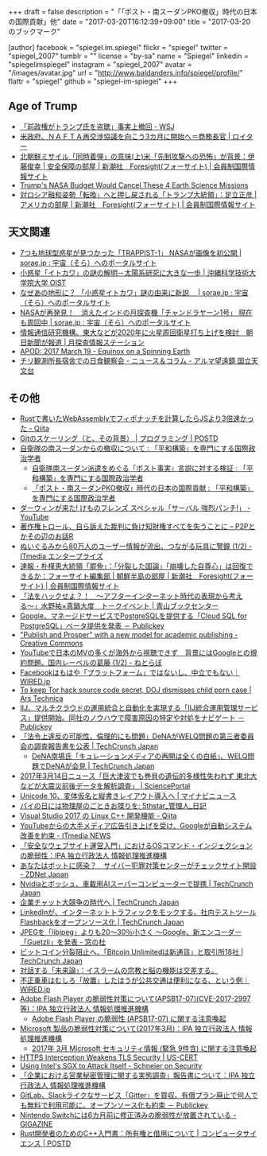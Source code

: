 +++
draft = false
description = "「「ポスト・南スーダンPKO撤収」時代の日本の国際貢献」他"
date = "2017-03-20T16:12:39+09:00"
title = "2017-03-20 のブックマーク"

[author]
  facebook = "spiegel.im.spiegel"
  flickr = "spiegel"
  twitter = "spiegel_2007"
  tumblr = ""
  license = "by-sa"
  name = "Spiegel"
  linkedin = "spiegelimspiegel"
  instagram = "spiegel_2007"
  avatar = "/images/avatar.jpg"
  url = "http://www.baldanders.info/spiegel/profile/"
  flattr = "spiegel"
  github = "spiegel-im-spiegel"
+++

## Age of Trump

- [「前政権がトランプ氏を盗聴」事実上撤回 - WSJ](http://jp.wsj.com/articles/SB12585379404965473758504583021212674557222)
- [米政府、ＮＡＦＴＡ再交渉協議を向こう3カ月に開始へ＝商務長官 | ロイター](http://jp.reuters.com/article/nafta-talks-idJPKBN16H2RD)
- [北朝鮮ミサイル「同時着弾」の意味(上)米「先制攻撃への恐怖」が背景：伊藤俊幸 | 安全保障の部屋 | 新潮社　Foresight(フォーサイト) | 会員制国際情報サイト](http://www.fsight.jp/articles/-/42102)
- [Trump's NASA Budget Would Cancel These 4 Earth Science Missions](http://www.space.com/36112-trump-budget-cancels-nasa-earth-science-missions.html)
- [対ロシア融和姿勢「転換」へと押し戻される「トランプ大統領」：足立正彦 | アメリカの部屋 | 新潮社　Foresight(フォーサイト) | 会員制国際情報サイト](http://www.fsight.jp/articles/-/42112)

## 天文関連

- [7つも地球型惑星が見つかった「TRAPPIST-1」 NASAが画像を初公開 | sorae.jp : 宇宙（そら）へのポータルサイト](http://sorae.jp/030201/2017_03_10_nasa.html)
- [小惑星「イトカワ」の謎の解明－太陽系研究に大きな一歩 | 沖縄科学技術大学院大学 OIST](https://www.oist.jp/ja/news-center/press-releases/29400)
- [なぜあの地形に？ 「小惑星イトカワ」謎の由来に新説　 | sorae.jp : 宇宙（そら）へのポータルサイト](http://sorae.jp/030201/2017_03_13_itokawa.html)
- [NASAが再発見！　消えたインドの月探査機「チャンドラヤーン1号」 現在も周回中 | sorae.jp : 宇宙（そら）へのポータルサイト](http://sorae.jp/030201/2017_03_14_ch.html)
- [情報通信研究機構、東大などが2020年に火星周回衛星打ち上げを検討　朝日新聞が報道 | 月探査情報ステーション](http://moonstation.jp/blog/marsexp/the-asahi-shimbun-says-nict-and-university-of-tokyo-estimating-mars-orbiting-satellite-in-2020)
- [APOD: 2017 March 19 - Equinox on a Spinning Earth](https://apod.nasa.gov/apod/ap170319.html)
- [チリ観測所長宿舎での日食観察会 - ニュース＆コラム - アルマ望遠鏡 国立天文台](http://alma.mtk.nao.ac.jp/j/news/alma/2017/0314post_699.html)



## その他

- [Rustで書いたWebAssemblyでフィボナッチを計算したらJSより3倍速かった - Qiita](http://qiita.com/akira_/items/55cf1f5911b14e265c6f)
- [Gitのスケーリング（と、その背景） | プログラミング | POSTD](http://postd.cc/git-and-some-back-story/)
- [自衛隊の南スーダンからの撤収について : 「平和構築」を専門にする国際政治学者](http://shinodahideaki.blog.jp/archives/14804753.html)
    - [自衛隊南スーダン派遣をめぐる「ポスト事実」言説に対する検証 : 「平和構築」を専門にする国際政治学者](http://shinodahideaki.blog.jp/archives/14855323.html)
    - [「ポスト・南スーダンPKO撤収」時代の日本の国際貢献 : 「平和構築」を専門にする国際政治学者](http://shinodahideaki.blog.jp/archives/14966898.html)
- [ダーウィンが来た! けものフレンズ スペシャル「サーバル 強烈パンチ!」 - YouTube](https://www.youtube.com/watch?v=MqxgylK6-wM)
- [著作権トロール、自ら訴えた裁判に負け知財権すべてを失うことに – P2Pとかその辺のお話R](http://p2ptk.org/copyright/576)
- [ぬいぐるみから80万人のユーザー情報が流出、つながる玩具に警鐘 (1/2) - ITmedia エンタープライズ](http://www.itmedia.co.jp/enterprise/articles/1703/02/news107.html)
- [速報・朴槿恵大統領「罷免」：「分裂した国論」「崩壊した自尊心」は回復できるか：フォーサイト編集部 | 朝鮮半島の部屋 | 新潮社　Foresight(フォーサイト) | 会員制国際情報サイト](http://www.fsight.jp/articles/-/42095)
- [「法をハックせよ？！　〜アフターインターネット時代の表現から考える〜」水野祐×真鍋大度　トークイベント | 青山ブックセンター](http://www.aoyamabc.jp/event/legaldesign/)
- [Google、マネージドサービスでPostgreSQLを提供する「Cloud SQL for PostgreSQL」ベータ提供を発表 － Publickey](http://www.publickey1.jp/blog/17/googlepostgresqlcloud_sql_for_postgresql.html)
- ["Publish and Prosper" with a new model for academic publishing - Creative Commons](https://creativecommons.org/2017/03/13/publish-prosper-new-model-academic-publishing/)
- [YouTubeで日本のMVの多くが海外から視聴できず　背景にはGoogleとの規約問題、国内レーベルの葛藤 (1/2) - ねとらぼ](http://nlab.itmedia.co.jp/nl/articles/1703/08/news118.html)
- [Facebookはもはや「プラットフォーム」ではないし、中立でもない｜WIRED.jp](http://wired.jp/2017/03/11/facebook-media-company/)
- [To keep Tor hack source code secret, DOJ dismisses child porn case | Ars Technica](https://arstechnica.com/tech-policy/2017/03/doj-drops-case-against-child-porn-suspect-rather-than-disclose-fbi-hack/)
- [IIJ、マルチクラウドの運用統合と自動化を実現する「IIJ統合運用管理サービス」提供開始。同社のノウハウで障害原因の特定や対処をナビゲート － Publickey](http://www.publickey1.jp/blog/17/iijiij.html)
- [「法令上違反の可能性、倫理的にも問題」DeNAがWELQ問題の第三者委員会の調査報告書を公表 | TechCrunch Japan](http://jp.techcrunch.com/2017/03/13/%e3%80%8c%e6%b3%95%e4%bb%a4%e4%b8%8a%e9%81%95%e5%8f%8d%e3%81%ae%e5%8f%af%e8%83%bd%e6%80%a7%e3%80%81%e5%80%ab%e7%90%86%e7%9a%84%e3%81%ab%e3%82%82%e5%95%8f%e9%a1%8c%e3%80%8ddena%e3%81%8cwelq%e5%95%8f/)
    - [DeNA南場氏「キュレーションメディアの再開は全くの白紙」、WELQ問題でDeNAが会見 | TechCrunch Japan](http://jp.techcrunch.com/2017/03/14/dena-welq/)
- [2017年3月14日ニュース「巨大津波でも巻貝の遺伝的多様性失われず 東北大などが大震災前後データを解析調査」 | SciencePortal](http://scienceportal.jst.go.jp/news/newsflash_review/newsflash/2017/03/20170314_01.html)
- [Unicode 10、変体仮名と縦書きレイアウト導入へ | マイナビニュース](http://news.mynavi.jp/news/2017/03/13/110/)
- [パイの日には物理屋のごときお喋りを: 5thstar_管理人_日記](http://5thstar.air-nifty.com/blog/2008/03/post_e243.html)
- [Visual Studio 2017 の Linux C++ 開発機能 - Qiita](http://qiita.com/tadnakam/items/4660d8fa5b1b72f9eb70)
- [YouTubeからの大手メディア広告引き上げを受け、Googleが自動システム改善を約束 - ITmedia NEWS](http://www.itmedia.co.jp/news/articles/1703/20/news010.html)
- [「安全なウェブサイト運営入門」におけるOSコマンド・インジェクションの脆弱性：IPA 独立行政法人 情報処理推進機構](https://www.ipa.go.jp/security/vuln/7incidents/)
- [あなたはボットに感染？　サイバー犯罪対策センターがチェックサイト開設 - ZDNet Japan](https://japan.zdnet.com/article/35098238/)
- [Nvidiaとボッシュ、車載用AIスーパーコンピューターで提携 | TechCrunch Japan](http://jp.techcrunch.com/2017/03/17/20170316nvidia-and-bosch-team-up-on-self-driving-car-ai-supercomputer/)
- [企業チャット大競争の時代へ | TechCrunch Japan](http://jp.techcrunch.com/2017/03/19/20170318the-great-enterprise-chat-race/)
- [LinkedInが、インターネットトラフィックをモックする、社内テストツールFlashbackをオープンソース化 | TechCrunch Japan](http://jp.techcrunch.com/2017/03/18/20170317linkedin-open-sources-flashback-a-tool-for-mocking-internet-traffic/)
- [JPEGを「libjpeg」よりも20～30％小さく ～Google、新エンコーダー「Guetzli」を発表 - 窓の杜](http://forest.watch.impress.co.jp/docs/news/1050138.html)
- [ビットコイン分裂阻止へ、「Bitcoin Unlimitedは新通貨」と取引所18社 | TechCrunch Japan](http://jp.techcrunch.com/2017/03/18/bitcoin-exchange-says-unlimited-is-not-btc/)
- [対話する「未来論」：イスラームの宗教と脳の機能は交差する。](http://30th.rcast.u-tokyo.ac.jp/future/future01.html)
- [不正乗車はむしろ「放置」したほうが公共交通は便利になる、という例｜WIRED.jp](http://wired.jp/2017/03/15/ignoring-fare-evaders/)
- [Adobe Flash Player の脆弱性対策について(APSB17-07)(CVE-2017-2997等)：IPA 独立行政法人 情報処理推進機構](http://www.ipa.go.jp/security/ciadr/vul/20170315-adobeflashplayer.html)
    - [Adobe Flash Player の脆弱性 (APSB17-07) に関する注意喚起](http://www.jpcert.or.jp/at/2017/at170010.html)
- [Microsoft 製品の脆弱性対策について(2017年3月)：IPA 独立行政法人 情報処理推進機構](http://www.ipa.go.jp/security/ciadr/vul/20170315-ms.html)
    - [2017年 3月 Microsoft セキュリティ情報 (緊急 9件含) に関する注意喚起](http://www.jpcert.or.jp/at/2017/at170011.html)
- [HTTPS Interception Weakens TLS Security | US-CERT](https://www.us-cert.gov/ncas/alerts/TA17-075A)
- [Using Intel's SGX to Attack Itself - Schneier on Security](https://www.schneier.com/blog/archives/2017/03/using_intels_sg.html)
- [「企業における営業秘密管理に関する実態調査」報告書について：IPA 独立行政法人 情報処理推進機構](http://www.ipa.go.jp/security/fy28/reports/ts_kanri/index.html)
- [GitLab、Slackライクなサービス「Gitter」を買収。有償プラン廃止で何人でも無料で利用可能に。オープンソース化も約束 － Publickey](http://www.publickey1.jp/blog/17/gitlabslackgitter.html)
- [Nintendo Switchには6カ月前に修正済みの脆弱性が放置されている - GIGAZINE](http://gigazine.net/news/20170314-nintendo-switch-webkit-vulnerability/)
- [Rust開発者のためのC++入門書：所有権と借用について | コンピュータサイエンス | POSTD](http://postd.cc/cpp-for-rust-devs/)
